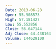 ```yaml
---
Date: 2013-06-28
Open: 55.908573
High: 57.181427
Low: 55.552856
Close: 56.647144
Adj Close: 44.438164
Volume: 144629100
---
```

